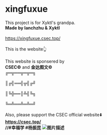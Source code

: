 # xingfuxue
This project is for Xyktl's grandpa.
<br><b>Made by Ianchzhu & Xyktl</b></br>
<br>https://xingfuxue.csec.top/</br>
<br>This is the website👆</br>
<br>This website is sponsered by </br>
<b>CSEC©</b>
and 
<b>金达图文©</b>
<b><br>╔═╦══╦═╦═╗</br></b>
<b><br>║╔╣══╣╦╣╔╝</br></b>
<b><br>║╚╬══║╩╣╚╗</br></b>
<b><br>╚═╩══╩═╩═╝</br></b>
<br>Also, please support the CSEC official website⬇️</br>
<b>https://csec.top/<b>
<br />
//#幸福学 #杨振昆
![图片描述]("C:\Users\杨金达\Downloads\csec.png")


